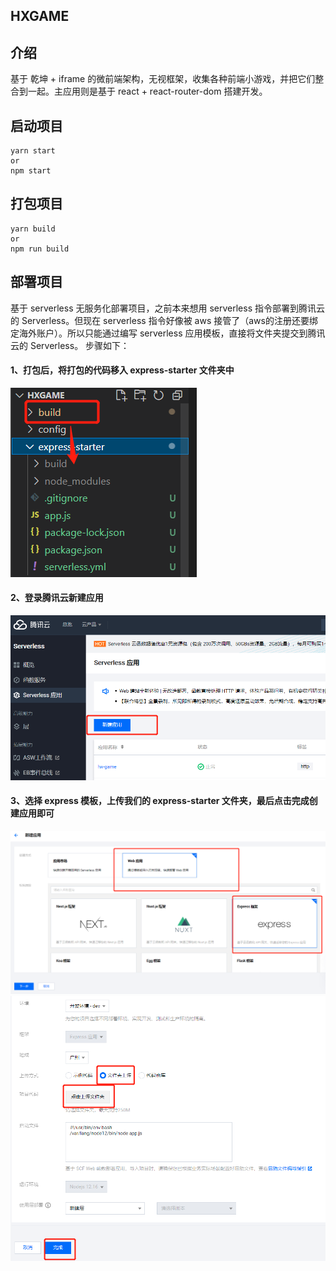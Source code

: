 
## HXGAME

## 介绍
基于 乾坤 + iframe 的微前端架构，无视框架，收集各种前端小游戏，并把它们整合到一起。主应用则是基于 react + react-router-dom 搭建开发。

## 启动项目
```shell
yarn start
or
npm start
```

## 打包项目
```shell
yarn build
or
npm run build
```

## 部署项目
基于 serverless 无服务化部署项目，之前本来想用 serverless 指令部署到腾讯云的 Serverless。但现在 serverless 指令好像被 aws 接管了（aws的注册还要绑定海外账户）。所以只能通过编写 serverless 应用模板，直接将文件夹提交到腾讯云的 Serverless。
步骤如下：
#### 1、打包后，将打包的代码移入 express-starter 文件夹中
<img src="./readmeImg/1.jpg">

#### 2、登录腾讯云新建应用
<img src="./readmeImg/2.jpg">

#### 3、选择 express 模板，上传我们的 express-starter 文件夹，最后点击完成创建应用即可
<img src="./readmeImg/3.jpg">
<img src="./readmeImg/4.jpg">


